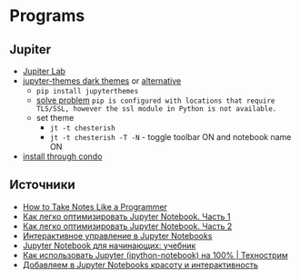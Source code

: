 # Programs

## Jupiter 

- [Jupiter Lab](https://jupyter.org/)
- [jupyter-themes dark themes](https://github.com/dunovank/jupyter-themes) or [alternative](https://userstyles.org/styles/177019/jupyterlab-solarized)
    - ```pip install jupyterthemes```
    - [solve problem](/python) ```pip is configured with locations that require TLS/SSL, however the ssl module in Python is not available.```
    - set theme
    	- ```jt -t chesterish```
    	- ```jt -t chesterish -T -N``` - toggle toolbar ON and notebook name ON
- [install through condo](/windows/condo)

## Источники

- [How to Take Notes Like a Programmer](https://alopatindev.github.io/2018/01/14/how-to-take-notes-like-a-programmer/)
- [Как легко оптимизировать Jupyter Notebook. Часть 1](https://nuancesprog.ru/p/4529/)
- [Как легко оптимизировать Jupyter Notebook. Часть 2](https://nuancesprog.ru/p/4536/)
- [Интерактивное управление в Jupyter Notebooks](https://nuancesprog.ru/p/3213/)
- [Jupyter Notebook для начинающих: учебник](https://webdevblog.ru/jupyter-notebook-dlya-nachinajushhih-uchebnik/)
- [Как использовать Jupyter (ipython-notebook) на 100% | Технострим](https://www.youtube.com/watch?time_continue=1430&v=q4d-hKCpTEc)
- [Добавляем в Jupyter Notebooks красоту и интерактивность](https://habr.com/ru/post/485318/)